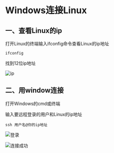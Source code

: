 # Windows连接Linux

##  一、查看Linux的ip

 打开Linux的终端输入ifconfig命令查看Linux的ip地址

`ifconfig`

找到12位ip地址

![ip](E:\TAN00XU\Documents\Notes\NotesImg\watermark,type_d3F5LXplbmhlaQ,shadow_50,text_Q1NETiBA6aWu5qKm,size_20,color_FFFFFF,t_70,g_se,x_16-16466174618082.png)

## 二、用window连接

打开Windows的cmd或终端

输入要远程登录的用户和Linux的ip地址

`ssh 用户名@你的ip地址`

![登录](E:\TAN00XU\Documents\Notes\NotesImg\watermark,type_d3F5LXplbmhlaQ,shadow_50,text_Q1NETiBA6aWu5qKm,size_20,color_FFFFFF,t_70,g_se,x_16.png)

![连接成功](E:\TAN00XU\Documents\Notes\NotesImg\watermark,type_d3F5LXplbmhlaQ,shadow_50,text_Q1NETiBA6aWu5qKm,size_20,color_FFFFFF,t_70,g_se,x_16-16466174994784.png)
